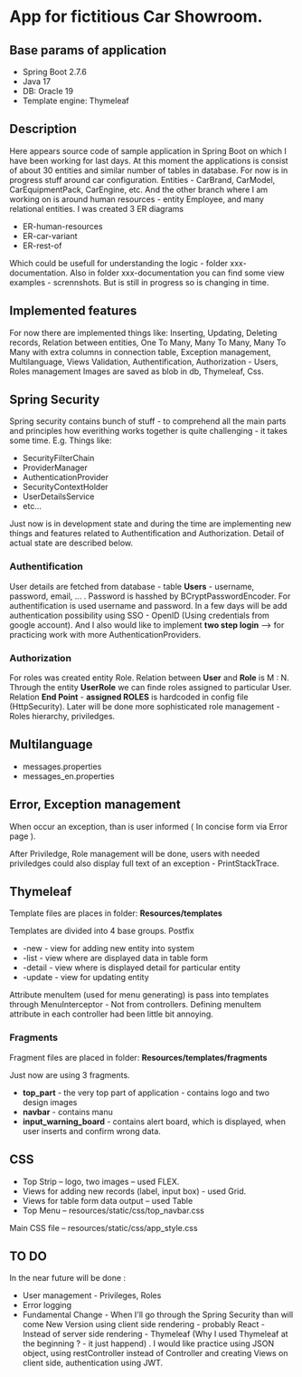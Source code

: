 # App for fictitious Car Showroom. 

## Base params of application
+ Spring Boot 2.7.6
+ Java 17
+ DB: Oracle 19
+ Template engine: Thymeleaf

## Description

Here appears source code of sample application in Spring Boot on which I have been working for last days. 
At this moment the applications is consist of about 30 entities and similar number of tables in database. 
For now is in progress stuff around car configuration. Entities - CarBrand, CarModel, CarEquipmentPack, CarEngine, etc.
And the other branch where I am working on is around human resources - entity Employee, and many relational entities.
I was created 3 ER diagrams 

+ ER-human-resources
+ ER-car-variant
+ ER-rest-of

Which could be usefull for understanding the logic - folder xxx-documentation.
Also in folder xxx-documentation you can find some view examples - scrennshots. But is still in progress so is changing in time. 

## Implemented features
For now there are implemented things like:
Inserting, Updating, Deleting records, Relation between entities, One To Many, Many To Many, Many To Many with extra columns in connection table, Exception management,  Multilanguage, 
Views Validation, Authentification, Authorization - Users, Roles management
Images are saved as blob in db, Thymeleaf, Css.


## Spring Security
Spring security contains bunch of stuff - to comprehend all the main parts and principles how everithing works together is quite challenging - it takes some time. E.g. Things like:

+ SecurityFilterChain
+ ProviderManager
+ AuthenticationProvider
+ SecurityContextHolder
+ UserDetailsService
+ etc...

Just now is in development state and during the time are implementing new things and features related to Authentification and Authorization. Detail of  actual state are described below.
### Authentification
User details are fetched from database - table **Users** - username, password, email, ... . Password is hasshed by BCryptPasswordEncoder. 
For authentification is used username and password. In a few days will be add authentication possibility using SSO - OpenID (Using credentials from google account). 
And I also would like to implement **two step login** --> for practicing work with more AuthenticationProviders. 


### Authorization 
For roles was created entity Role. Relation between **User** and **Role** is M : N. Through the entity **UserRole** we can finde roles assigned to particular User. 
Relation **End Point** - **assigned ROLES** is hardcoded in config file (HttpSecurity). Later will be done more sophisticated role management - Roles hierarchy, priviledges.




## Multilanguage
+ messages.properties
+ messages_en.properties

## Error, Exception management
When occur an exception, than is user informed ( In concise form via Error page ).

After Priviledge, Role management will be done, users with needed priviledges could
also display full text of an exception - PrintStackTrace. 

## Thymeleaf

Template files are places in folder: **Resources/templates**

Templates are divided into 4 base groups.
Postfix
+ -new - view for adding new entity into system
+ -list - view where are displayed data in table form
+ -detail - view where is displayed detail for particular entity
+ -update - view for updating entity

Attribute menuItem (used for menu generating) is pass into templates through MenuInterceptor - Not from controllers.
Defining menuItem attribute in each controller had been little bit annoying.

### Fragments

Fragment files are placed in folder: **Resources/templates/fragments**

Just now are using 3 fragments.
+ **top_part** - the very top part of application - contains logo and two design images
+ **navbar** - contains manu
+ **input_warning_board** - contains alert board, which is displayed, when user inserts and confirm wrong data.

## CSS
+ Top Strip – logo, two images – used FLEX. 
+ Views for adding new records (label, input box) - used Grid. 
+ Views for table form data output – used Table 
+ Top Menu – resources/static/css/top_navbar.css

Main CSS file – resources/static/css/app_style.css


## TO DO
In the near future will be done :

+ User management - Privileges, Roles 
+ Error logging
+ Fundamental Change  - When I'll go through the Spring Security than will come New Version using client side rendering - probably React - Instead of server side rendering - Thymeleaf (Why I used Thymeleaf at the beginning ? - it just happend) . I would like practice using JSON object, using restController instead of Controller and creating Views on client side, authentication using JWT. 
